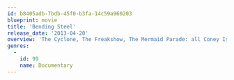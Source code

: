```yaml
---
id: b8405adb-7bdb-45f0-b3fa-14c59a960203
blueprint: movie
title: 'Bending Steel'
release_date: '2013-04-20'
overview: 'The Cyclone, The Freakshow, The Mermaid Parade: all Coney Island icons. But Chris “Wonder” Schoeck has always preferred the Coney Island Strongman. Bending Steel follows the sweet, unassuming Schoeck as he parlays his extraordinary strength into the pursuit of his lifelong dream. Training with an elite group of men whose hands bend, drag, twist and shred metal, he tackles an enormous physical and mental challenge, taking a surprisingly emotional journey as a result.'
genres:
  -
    id: 99
    name: Documentary
---
```

